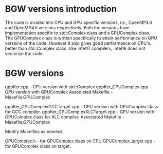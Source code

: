 BGW versions introduction
========

The code is divided into CPU and GPU specific versions, i.e., OpenMP3.0 and OpenMP4.5 versions respectively.
Both the versions have implementation specific to std::Complex class and a GPUComplex class.
The GPUComplex class is written specifically to attain performance on GPU versions of the code.
However it also gives good performance on CPU's, better than std::Complex class.
Use intel17 compilers, intel18 does not vectorize the code.

BGW versions 
========
gppKer.cpp - CPU version with std::Complex
gppKer_GPUComplex.cpp - GPU version with GPUComplex
Associated Makefile - Makefile.GPUComplex

gppKer_GPUComplexGCCTarget.cpp - GPU version with GPUComplex class for GCC compiler.
gppKer_GPUComplexXLCTarget.cpp - GPU version with GPUComplex class for XLC compiler.
Associated Makefile - Makefile.GPUComplex

Modify Makefiles as needed.

GPUComplex.h - for GPUComplex class on CPU
GPUComplex_target.cpp - for GPUComplex class on target.


